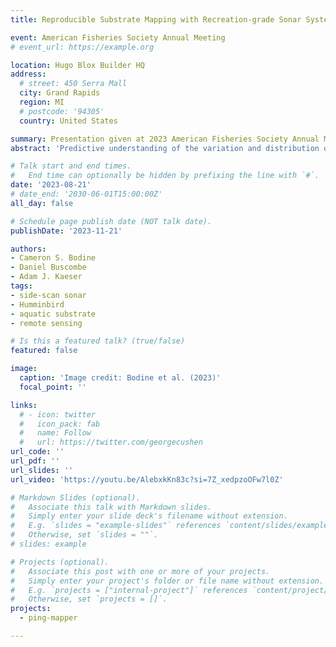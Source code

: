 ```yaml
---
title: Reproducible Substrate Mapping with Recreation-grade Sonar Systems

event: American Fisheries Society Annual Meeting
# event_url: https://example.org

location: Hugo Blox Builder HQ
address:
  # street: 450 Serra Mall
  city: Grand Rapids
  region: MI
  # postcode: '94305'
  country: United States

summary: Presentation given at 2023 American Fisheries Society Annual Meeting
abstract: 'Predictive understanding of the variation and distribution of substrates at large spatial extents in aquatic systems is severely lacking. This hampers efforts to numerically predict the occurrence and distribution of specific benthic habitats important to aquatic species, which must be observed in the field. Existing survey methods are limited in scale, require heavy and technically sophisticated survey equipment, or are prohibitively expensive for surveying and mapping. Recreation-grade side scan sonar (SSS) instruments, or fishfinders, have demonstrated their unparalleled value in a lightweight and easily-to-deploy system to image benthic habitats efficiently at the landscape-level. Existing methods for generating geospatial datasets from these sonar systems require a high-level of interaction from the user and are primarily closed-source, limiting opportunities for community-driven enhancements. We introduce PING-Mapper, an open-source and freely available Python-based software for generating geospatial benthic datasets from recreation-grade SSS systems. PING-Mapper is an end-to-end framework for surveying and mapping aquatic systems at large spatial extents reproducibly, with minimal intervention from the user. Version 1.0 of the software (Summer 2022) decodes sonar recordings from any existing Humminbird® side imaging system, export plots of sonar intensities and sensor-derived bedpicks and generates georeferenced mosaics of geometrically corrected sonar imagery. Version 2.0 of the software, to be released Summer 2023, extends PING-Mapper functionality by incorporating deep neural network models that automatically locate and mask sonar shadows, calculate independent bedpicks from both side scan channels, and classify substrates at the pixel level. The widespread availability of substrate information in aquatic systems will inform fish sampling efforts, habitat suitability models, and planning and monitoring habitat restoration.'

# Talk start and end times.
#   End time can optionally be hidden by prefixing the line with `#`.
date: '2023-08-21'
# date_end: '2030-06-01T15:00:00Z'
all_day: false

# Schedule page publish date (NOT talk date).
publishDate: '2023-11-21'

authors: 
- Cameron S. Bodine
- Daniel Buscombe
- Adam J. Kaeser
tags:
- side-scan sonar
- Humminbird
- aquatic substrate
- remote sensing

# Is this a featured talk? (true/false)
featured: false

image:
  caption: 'Image credit: Bodine et al. (2023)'
  focal_point: ''

links:
  # - icon: twitter
  #   icon_pack: fab
  #   name: Follow
  #   url: https://twitter.com/georgecushen
url_code: ''
url_pdf: ''
url_slides: ''
url_video: 'https://youtu.be/AlebxkKn83c?si=7Z_xedpzoOFw7l0Z'

# Markdown Slides (optional).
#   Associate this talk with Markdown slides.
#   Simply enter your slide deck's filename without extension.
#   E.g. `slides = "example-slides"` references `content/slides/example-slides.md`.
#   Otherwise, set `slides = ""`.
# slides: example

# Projects (optional).
#   Associate this post with one or more of your projects.
#   Simply enter your project's folder or file name without extension.
#   E.g. `projects = ["internal-project"]` references `content/project/deep-learning/index.md`.
#   Otherwise, set `projects = []`.
projects:
  - ping-mapper

---
```


<!-- {{% callout note %}}
Click on the **Slides** button above to view the built-in slides feature.
{{% /callout %}}

Slides can be added in a few ways:

- **Create** slides using Hugo Blox Builder's [_Slides_](https://docs.hugoblox.com/reference/content-types/) feature and link using `slides` parameter in the front matter of the talk file
- **Upload** an existing slide deck to `static/` and link using `url_slides` parameter in the front matter of the talk file
- **Embed** your slides (e.g. Google Slides) or presentation video on this page using [shortcodes](https://docs.hugoblox.com/reference/markdown/).

Further event details, including [page elements](https://docs.hugoblox.com/reference/markdown/) such as image galleries, can be added to the body of this page. -->






